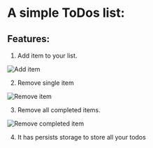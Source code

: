 # A simple ToDos list:

## Features:
1. Add item to your list.

![Add item](http://gdurl.com/ukHY)

2. Remove single item

![Remove item](http://gdurl.com/oUqa)

3. Remove all completed items. 

![Remove completed item](http://gdurl.com/dBVk)

4. It has persists storage to store all your todos
